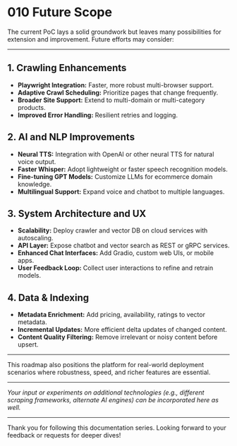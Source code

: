 # 010 Future Scope

The current PoC lays a solid groundwork but leaves many possibilities for extension and improvement. Future efforts may consider:

---

## 1. Crawling Enhancements

- **Playwright Integration:** Faster, more robust multi-browser support.
- **Adaptive Crawl Scheduling:** Prioritize pages that change frequently.
- **Broader Site Support:** Extend to multi-domain or multi-category products.
- **Improved Error Handling:** Resilient retries and logging.

## 2. AI and NLP Improvements

- **Neural TTS:** Integration with OpenAI or other neural TTS for natural voice output.
- **Faster Whisper:** Adopt lightweight or faster speech recognition models.
- **Fine-tuning GPT Models:** Customize LLMs for ecommerce domain knowledge.
- **Multilingual Support:** Expand voice and chatbot to multiple languages.

## 3. System Architecture and UX

- **Scalability:** Deploy crawler and vector DB on cloud services with autoscaling.
- **API Layer:** Expose chatbot and vector search as REST or gRPC services.
- **Enhanced Chat Interfaces:** Add Gradio, custom web UIs, or mobile apps.
- **User Feedback Loop:** Collect user interactions to refine and retrain models.

## 4. Data & Indexing

- **Metadata Enrichment:** Add pricing, availability, ratings to vector metadata.
- **Incremental Updates:** More efficient delta updates of changed content.
- **Content Quality Filtering:** Remove irrelevant or noisy content before upsert.

---

This roadmap also positions the platform for real-world deployment scenarios where robustness, speed, and richer features are essential.

---

*Your input or experiments on additional technologies (e.g., different scraping frameworks, alternate AI engines) can be incorporated here as well.*

---

Thank you for following this documentation series. Looking forward to your feedback or requests for deeper dives!


